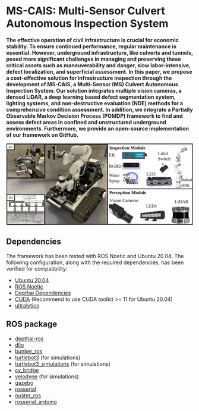 # MS-CAIS: Multi-Sensor Culvert Autonomous Inspection System
**The effective operation of civil infrastructure is crucial for economic stability. To ensure continued performance, regular maintenance is essential. However, underground infrastructure, like culverts and tunnels, posed more significant challenges in managing and preserving these critical assets such as maneuverability and danger,  slow labor-intensive, defect localization, and superficial assessment. In this paper, we propose a cost-effective solution for infrastructure inspection through the development of MS-CAIS, a Multi-Sensor (MS) Culvert Autonomous Inspection System. Our solution integrates multiple vision cameras, a densed LiDAR, a deep learning based defect segmentation system, lighting systems, and non-destructive evaluation (NDE) methods for a comprehensive condition assessment. In addition, we integrate a Partially Observable Markov Decision Process (POMDP) framework to find and assess defect areas in confined and unstructured underground environments. Furthermore, we provide an open-source implementation of our framework on GitHub.**

<p align='center'>
    <img src="./pic/ms-robot.png" alt="drawing" width="800"/>
</p>

## Dependencies
The framework has been tested with ROS Noetic and Ubuntu 20.04. The following configuration, along with the required dependencies, has been verified for compatibility:

- [Ubuntu 20.04](https://releases.ubuntu.com/focal/)
- [ROS Noetic](http://wiki.ros.org/noetic/Installation/Ubuntu) 
- [Depthai Dependencies](https://docs.luxonis.com/software/ros/depthai-ros/build/)
- [CUDA](https://developer.nvidia.com/cuda-downloads) (Recommend to use CUDA toolkit >= 11 for Ubuntu 20.04)
- [ultralytics](https://github.com/ultralytics)


## ROS package
- [depthai-ros](https://github.com/luxonis/depthai-ros/tree/noetic)
- [dlio](https://github.com/vectr-ucla/direct_lidar_inertial_odometry)
- [bunker_ros](https://github.com/agilexrobotics/bunker_ros)
- [turtlebot3](https://github.com/ROBOTIS-GIT/turtlebot3) (for simulations)
- [turtlebot3_simulations](https://github.com/ROBOTIS-GIT/turtlebot3_simulations) (for simulations)
- [cv_bridge](https://github.com/ros-perception/vision_opencv)
- [velodyne](https://github.com/ros-drivers/velodyne) (for simulations)
- [gazebo](https://gazebosim.org/docs/latest/ros_installation/)
- [rosserial](https://github.com/ros-drivers/rosserial)
- [ouster_ros](https://github.com/ouster-lidar/ouster-ros)
- [rosserial_arduino](http://wiki.ros.org/rosserial_arduino/Tutorials/Arduino%20IDE%20Setup)
